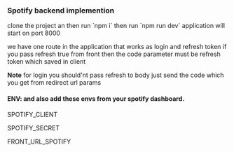 ### Spotify backend implemention

<p>clone the project an then run `npm i` then run `npm run dev` application will start on port 8000</p>
<p> we have one route in the application that works as login and refresh token if you pass refresh true from
front then the code parameter must be refresh token which saved in client </p>
<p><b>Note</b> for login you should'nt pass refresh to body just send the code which you get from redirect url params</p>
<h4>ENV: and also add these envs from your spotify dashboard.</h4>
<p> SPOTIFY_CLIENT </p>
<p> SPOTIFY_SECRET </p>
<p> FRONT_URL_SPOTIFY </p>
